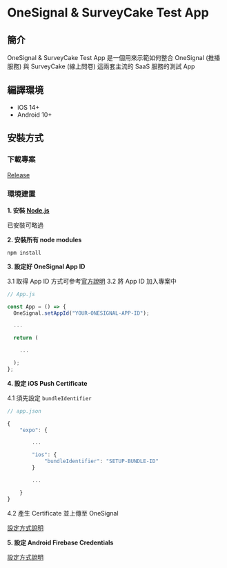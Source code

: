 # OneSignal & SurveyCake Test App

## 簡介

OneSignal & SurveyCake Test App 是一個用來示範如何整合 OneSignal (推播服務) 與 SurveyCake (線上問卷) 這兩套主流的 SaaS 服務的測試 App

## 編譯環境

- iOS 14+
- Android 10+

## 安裝方式

### 下載專案

[Release](https://github.com/weichiangko/mionext-cx-app/releases)

### 環境建置

**1. 安裝 [Node.js](https://nodejs.org/en/)**

已安裝可略過

**2. 安裝所有 node modules**

```
npm install
```

**3. 設定好 OneSignal App ID**

3.1 取得 App ID 方式可參考[官方說明](https://documentation.onesignal.com/docs/accounts-and-keys)
3.2 將 App ID 加入專案中

```JavaScript
// App.js

const App = () => {
  OneSignal.setAppId("YOUR-ONESIGNAL-APP-ID");

  ...

  return (

    ...

  );
};
```

**4. 設定 iOS Push Certificate**

4.1 須先設定 `bundleIdentifier`

```JavaScript
// app.json

{
    "expo": {

        ...

        "ios": {
            "bundleIdentifier": "SETUP-BUNDLE-ID"
        }

        ...

    }
}

```

4.2 產生 Certificate 並上傳至 OneSignal

[設定方式說明](https://documentation.onesignal.com/docs/generate-an-ios-push-certificate)

**5. 設定 Android Firebase Credentials**

[設定方式說明](https://documentation.onesignal.com/docs/generate-a-google-server-api-key)
